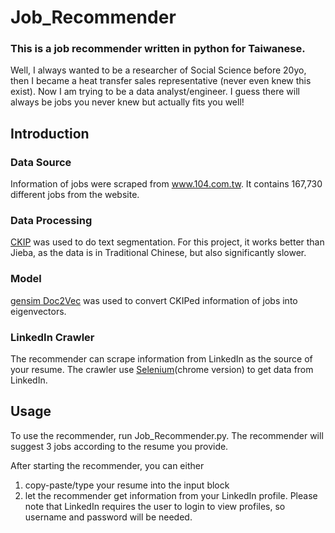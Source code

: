 # Job_Recommender

### This is a job recommender written in python for Taiwanese. 
Well, I always wanted to be a researcher of Social Science before 20yo, then I became a heat transfer sales representative (never even knew this exist). Now I am trying to be a data analyst/engineer. I guess there will always be jobs you never knew but actually fits you well!

## Introduction

### Data Source
Information of jobs were scraped from www.104.com.tw. It contains 167,730 different jobs from the website.

### Data Processing
[CKIP](https://github.com/ckiplab/ckiptagger) was used to do text segmentation. For this project, it works better than Jieba, as the data is in Traditional Chinese, but also significantly slower.

### Model
[gensim Doc2Vec](https://radimrehurek.com/gensim/models/doc2vec.html) was used to convert CKIPed information of jobs into eigenvectors.

### LinkedIn Crawler
The recommender can scrape information from LinkedIn as the source of your resume.
The crawler use [Selenium](https://github.com/SeleniumHQ/selenium)(chrome version) to get data from LinkedIn.

## Usage
To use the recommender, run Job_Recommender.py.
The recommender will suggest 3 jobs according to the resume you provide. 

After starting the recommender, you can either 
1. copy-paste/type your resume into the input block
2. let the recommender get information from your LinkedIn profile. Please note that LinkedIn requires the user to login to view profiles, so username and password will be needed.  
